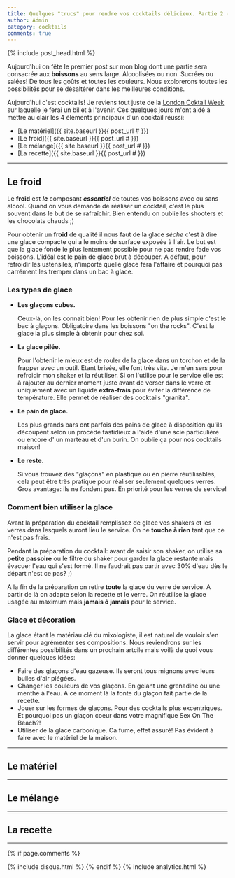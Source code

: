 ```yaml
---
title: Quelques "trucs" pour rendre vos cocktails délicieux. Partie 2 - le froid
author: Admin
category: cocktails
comments: true
---
```


{% include post_head.html %}

Aujourd'hui on fête le premier post sur mon blog dont une partie sera consacrée aux **boissons** au sens large. Alcoolisées ou non. Sucrées ou salées! De tous les goûts et toutes les couleurs. Nous explorerons toutes les possibilités pour se désaltérer dans les meilleures conditions.

Aujourd'hui c'est cocktails! Je reviens tout juste de la [London Coktail Week](https://drinkup.london/cocktailweek/) sur laquelle je ferai un billet à l'avenir. Ces quelques jours m'ont aidé à mettre au clair les 4 éléments principaux d'un cocktail réussi:

- [Le matériel]({{ site.baseurl }}{{ post_url # }})
- [Le froid]({{ site.baseurl }}{{ post_url # }})
- [Le mélange]({{ site.baseurl }}{{ post_url # }})
- [La recette]({{ site.baseurl }}{{ post_url # }})

---

## [](#le-froid)Le froid

Le **froid** est ***le*** composant ***essentiel*** de toutes vos boissons avec ou sans alcool. Quand on vous demande de réaliser un cocktail, c'est le plus souvent dans le but de se rafraîchir. Bien entendu on oublie les shooters et les chocolats chauds ;)

Pour obtenir un **froid** de qualité il nous faut de la glace *sèche* c'est à dire une glace compacte qui a le moins de surface exposée à l'air. Le but est que la glace fonde le plus lentement possible pour ne pas rendre fade vos boissons. L'idéal est le pain de glace brut à découper. A défaut, pour refroidir les ustensiles, n'importe quelle glace fera l'affaire et pourquoi pas carrément les tremper dans un bac à glace.

### Les types de glace
- **Les glaçons cubes.**

  Ceux-là, on les connait bien! Pour les obtenir rien de plus simple c'est le bac à glaçons. Obligatoire dans les boissons  "on the rocks". C'est la glace la plus simple à obtenir pour chez soi.

- **La glace pilée.**

  Pour l'obtenir le mieux est de rouler de la glace dans un torchon et de la frapper avec un outil. Etant brisée, elle font très vite. Je m'en sers pour refroidir mon shaker et la réutiliser. Si on l'utilise pour le service elle est à rajouter au dernier moment juste avant de verser dans le verre et uniquement avec un liquide **extra-frais** pour éviter la différence de température. Elle permet de réaliser des cocktails "granita".

- **Le pain de glace.**

  Les plus grands bars ont parfois des pains de glace à disposition qu'ils découpent selon un procédé fastidieux à l'aide d'une scie particulière ou encore d' un marteau et d'un burin. On oublie ça pour nos cocktails maison!  

- **Le reste.**

  Si vous trouvez des "glaçons" en plastique ou en pierre réutilisables, cela peut être très pratique pour réaliser seulement quelques verres. Gros avantage: ils ne fondent pas. En priorité pour les verres de service! 

### Comment bien utiliser la glace
Avant la préparation du cocktail remplissez de glace vos shakers et les verres dans lesquels auront lieu le service. On ne **touche à rien** tant que ce n'est pas frais.

Pendant la préparation du cocktail: avant de saisir son shaker, on utilise sa **petite passoire** ou le filtre du shaker pour garder la glace restante mais évacuer l'eau qui s'est formé. Il ne faudrait pas partir avec 30% d'eau dès le départ n'est ce pas? ;)

A la fin de la préparation on retire **toute** la glace du verre de service. A partir de là on adapte selon la recette et le verre. On réutilise la glace usagée au maximum mais **jamais ô jamais** pour le service.

### Glace et décoration
La glace étant le matériau clé du mixologiste, il est naturel de vouloir s'en servir pour agrémenter ses compositions.
Nous reviendrons sur les différentes possibilités dans un prochain artcile mais voilà de quoi vous donner quelques idées:
- Faire des glaçons d'eau gazeuse. Ils seront tous mignons avec leurs bulles d'air piégées.
- Changer les couleurs de vos glaçons. En gelant une grenadine ou une menthe à l'eau. A ce moment là la fonte du glaçon fait partie de la recette.
- Jouer sur les formes de glaçons. Pour des cocktails plus excentriques. Et pourquoi pas un glaçon coeur dans votre magnifique Sex On The Beach?!
- Utiliser de la glace carbonique. Ca fume, effet assuré! Pas évident à faire avec le matériel de la maison. 

---
## [](#le-materiel)Le matériel
---
## [](#le-melange)Le mélange
---
## [](#la-recette)La recette
---

{% if page.comments %}
<a href="http://{{site.url}}{{page.url}}#disqus_thread"
   data-disqus-identifier="{{page.url}}"></a>
<div id="disqus_thread"></div>
{% include disqus.html %}
{% endif %}
{% include analytics.html %}

